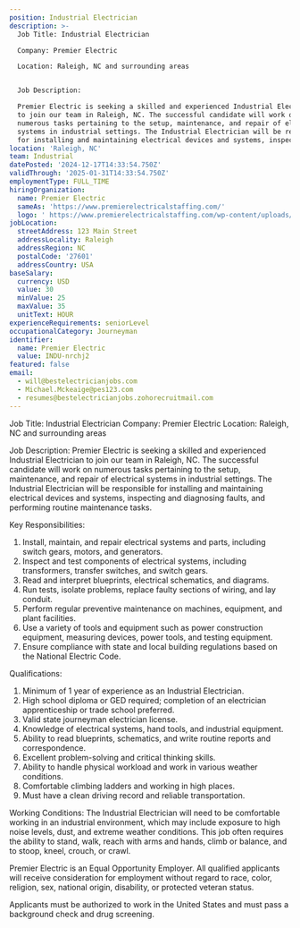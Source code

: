 ```yaml
---
position: Industrial Electrician
description: >-
  Job Title: Industrial Electrician

  Company: Premier Electric

  Location: Raleigh, NC and surrounding areas


  Job Description:

  Premier Electric is seeking a skilled and experienced Industrial Electrician
  to join our team in Raleigh, NC. The successful candidate will work on
  numerous tasks pertaining to the setup, maintenance, and repair of electrical
  systems in industrial settings. The Industrial Electrician will be responsible
  for installing and maintaining electrical devices and systems, inspecting...
location: 'Raleigh, NC'
team: Industrial
datePosted: '2024-12-17T14:33:54.750Z'
validThrough: '2025-01-31T14:33:54.750Z'
employmentType: FULL_TIME
hiringOrganization:
  name: Premier Electric
  sameAs: 'https://www.premierelectricalstaffing.com/'
  logo: ' https://www.premierelectricalstaffing.com/wp-content/uploads/2020/05/Premier-Electrical-Staffing-logo.png'
jobLocation:
  streetAddress: 123 Main Street
  addressLocality: Raleigh
  addressRegion: NC
  postalCode: '27601'
  addressCountry: USA
baseSalary:
  currency: USD
  value: 30
  minValue: 25
  maxValue: 35
  unitText: HOUR
experienceRequirements: seniorLevel
occupationalCategory: Journeyman
identifier:
  name: Premier Electric
  value: INDU-nrchj2
featured: false
email:
  - will@bestelectricianjobs.com
  - Michael.Mckeaige@pes123.com
  - resumes@bestelectricianjobs.zohorecruitmail.com
---
```




Job Title: Industrial Electrician
Company: Premier Electric
Location: Raleigh, NC and surrounding areas

Job Description:
Premier Electric is seeking a skilled and experienced Industrial Electrician to join our team in Raleigh, NC. The successful candidate will work on numerous tasks pertaining to the setup, maintenance, and repair of electrical systems in industrial settings. The Industrial Electrician will be responsible for installing and maintaining electrical devices and systems, inspecting and diagnosing faults, and performing routine maintenance tasks. 

Key Responsibilities:
1. Install, maintain, and repair electrical systems and parts, including switch gears, motors, and generators.
2. Inspect and test components of electrical systems, including transformers, transfer switches, and switch gears.
3. Read and interpret blueprints, electrical schematics, and diagrams.
4. Run tests, isolate problems, replace faulty sections of wiring, and lay conduit.
5. Perform regular preventive maintenance on machines, equipment, and plant facilities.
6. Use a variety of tools and equipment such as power construction equipment, measuring devices, power tools, and testing equipment.
7. Ensure compliance with state and local building regulations based on the National Electric Code.

Qualifications:
1. Minimum of 1 year of experience as an Industrial Electrician.
2. High school diploma or GED required; completion of an electrician apprenticeship or trade school preferred.
3. Valid state journeyman electrician license.
4. Knowledge of electrical systems, hand tools, and industrial equipment.
5. Ability to read blueprints, schematics, and write routine reports and correspondence.
6. Excellent problem-solving and critical thinking skills.
7. Ability to handle physical workload and work in various weather conditions.
8. Comfortable climbing ladders and working in high places.
9. Must have a clean driving record and reliable transportation.

Working Conditions:
The Industrial Electrician will need to be comfortable working in an industrial environment, which may include exposure to high noise levels, dust, and extreme weather conditions. This job often requires the ability to stand, walk, reach with arms and hands, climb or balance, and to stoop, kneel, crouch, or crawl. 

Premier Electric is an Equal Opportunity Employer. All qualified applicants will receive consideration for employment without regard to race, color, religion, sex, national origin, disability, or protected veteran status.

Applicants must be authorized to work in the United States and must pass a background check and drug screening.
